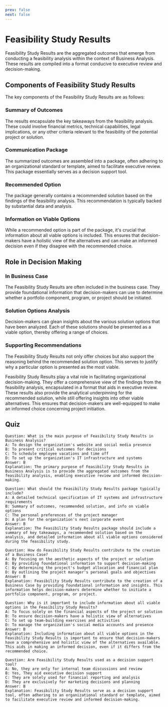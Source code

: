 ```yaml
---
prev: false
next: false
---
```


# Feasibility Study Results

Feasibility Study Results are the aggregated outcomes that emerge from conducting a feasibility analysis within the context of Business Analysis. These results are compiled into a format conducive to executive review and decision-making.

## Components of Feasibility Study Results

The key components of the Feasibility Study Results are as follows:

### Summary of Outcomes

The results encapsulate the key takeaways from the feasibility analysis. These could involve financial metrics, technical capabilities, legal implications, or any other criteria relevant to the feasibility of the potential project or solution.

### Communication Package

The summarized outcomes are assembled into a package, often adhering to an organizational standard or template, aimed to facilitate executive review. This package essentially serves as a decision support tool.

### Recommended Option

The package generally contains a recommended solution based on the findings of the feasibility analysis. This recommendation is typically backed by substantial data and analysis.

### Information on Viable Options

While a recommended option is part of the package, it's crucial that information about all viable options is included. This ensures that decision-makers have a holistic view of the alternatives and can make an informed decision even if they disagree with the recommended choice.

## Role in Decision Making

### In Business Case

The Feasibility Study Results are often included in the business case. They provide foundational information that decision-makers can use to determine whether a portfolio component, program, or project should be initiated.

### Solution Options Analysis

Decision-makers can glean insights about the various solution options that have been analyzed. Each of these solutions should be presented as a viable option, thereby offering a range of choices.

### Supporting Recommendations

The Feasibility Study Results not only offer choices but also support the reasoning behind the recommended solution option. This serves to justify why a particular option is presented as the most viable.

Feasibility Study Results play a vital role in facilitating organizational decision-making. They offer a comprehensive view of the findings from the feasibility analysis, encapsulated in a format that aids in executive review. These results also provide the analytical underpinning for the recommended solution, while still offering insights into other viable alternatives. This ensures that decision-makers are well-equipped to make an informed choice concerning project initiation.

## Quiz

```quiz
Question: What is the main purpose of Feasibility Study Results in Business Analysis?
A: To design the organization's website and social media presence
B: To present critical outcomes for decisions
C: To schedule employee vacations and time off
D: To set up the organization's IT infrastructure and systems
Answer: B
Explanation: The primary purpose of Feasibility Study Results in Business Analysis is to provide the aggregated outcomes from the feasibility analysis, enabling executive review and informed decision-making.

Question: What should the Feasibility Study Results package typically include?
A: A detailed technical specification of IT systems and infrastructure requirements
B: Summary of outcomes, recommended solution, and info on viable options
C: The personal preferences of the project manager
D: A plan for the organization's next corporate event
Answer: B
Explanation: The Feasibility Study Results package should include a summary of key takeaways, a recommended solution based on the analysis, and detailed information about all viable options considered during the feasibility study.

Question: How do Feasibility Study Results contribute to the creation of a Business Case?
A: By focusing on the aesthetic aspects of the project or solution
B: By providing foundational information to support decision-making
C: By determining the project's budget allocation and financial plan
D: By outlining the project manager's personal goals and objectives
Answer: B
Explanation: Feasibility Study Results contribute to the creation of a Business Case by providing foundational information and insights. This information helps decision-makers determine whether to initiate a portfolio component, program, or project.

Question: Why is it important to include information about all viable options in the Feasibility Study Results?
A: To focus solely on the financial aspects of the project or solution
B: To ensure decision-makers have a holistic view of alternatives
C: To set up team-building exercises and activities
D: To manage the organization's social media accounts and presence
Answer: B
Explanation: Including information about all viable options in the Feasibility Study Results is important to ensure that decision-makers have a comprehensive and holistic view of the alternatives available. This aids in making an informed decision, even if it differs from the recommended choice.

Question: Are Feasibility Study Results used as a decision support tool?
A: No, they are only for internal team discussions and review
B: Yes, They aid executive decision support
C: They are solely used for financial reporting and analysis
D: They are exclusively for marketing decisions and planning
Answer: B
Explanation: Feasibility Study Results serve as a decision support tool, often adhering to an organizational standard or template, aimed to facilitate executive review and informed decision-making.

```
